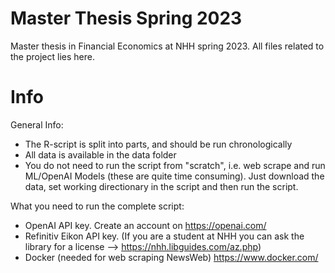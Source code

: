 # Master Thesis Spring 2023
Master thesis in Financial Economics at NHH spring 2023. All files related to the project lies here. 

# Info
General Info: 
- The R-script is split into parts, and should be run chronologically 
- All data is available in the data folder
- You do not need to run the script from "scratch", i.e. web scrape and run ML/OpenAI Models (these are quite time consuming). Just download the data, set working directionary in the script and then run the script. 

What you need to run the complete script: 
- OpenAI API key. Create an account on https://openai.com/
- Refinitiv Eikon API key. (If you are a student at NHH you can ask the library for a license --> https://nhh.libguides.com/az.php)
- Docker (needed for web scraping NewsWeb) https://www.docker.com/
